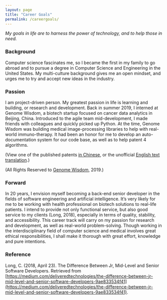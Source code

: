 ```yaml
---
layout: page
title: "Career Goals"
permalink: /careergoals/
---
```


_My goals in life are to harness the power of technology, and to help those in need._

### Background

Computer science fascinates me, so I became the first in my family to go abroad and to pursue a degree in Computer Science and Engineering in the United States. My multi-culture background gives me an open mindset, and urges me to try and accept new ideas in the industry. 

### Passion

I am project-driven person. My greatest passion in life is learning and building, or research and development. Back in summer 2019, I interned at Genome Wisdom, a biotech startup focused on cancer data analytics in Beijing, China. Introduced to the agile team mid-development, I made friends with colleagues and quickly picked up Python. At the time, Genome Wisdom was building medical image-processing libraries to help with real-world immuno-therapy. It had been an honor for me to develop an auto-documentation system for our code base, as well as to help patent 4 algorithms. 

(View one of the published patents [in Chinese](../assets/pdfs/CN201910506460.4_Patent_ZH_.pdf), or the unofficial [English text translation](../assets/pdfs/CN201910506460.4_Patent_EN_.pdf).) 

(All Rights Reserved to [Genome Wisdom](https://www.genowis.com/), 2019.)

### Forward

In 20 years, I envision myself becoming a back-end senior developer in the fields of software engineering and artificial intelligence. It’s very likely for me to be working with health professional on biotech solutions to real-life patients. I intend to provide not only functional service, but also good service to my clients (Long, 2018), especially in terms of quality, stability, and accessibility. This career track will carry on my passion for research and development, as well as real-world problem-solving. Though working in the interdisciplinary field of computer science and medical involves great ethical responsibilities, I shall make it thorough with great effort, knowledge and pure intentions.

### Reference

Long, C. (2018, April 23). The Difference Between Jr, Mid-Level and Senior Software Developers. Retrieved  from [https://medium.com/deliveredtechnologies/the-difference-between-jr-mid-level-and-senior-software-developers-9ae833534f41](https://medium.com/deliveredtechnologies/the-difference-between-jr-mid-level-and-senior-software-developers-9ae833534f41).

